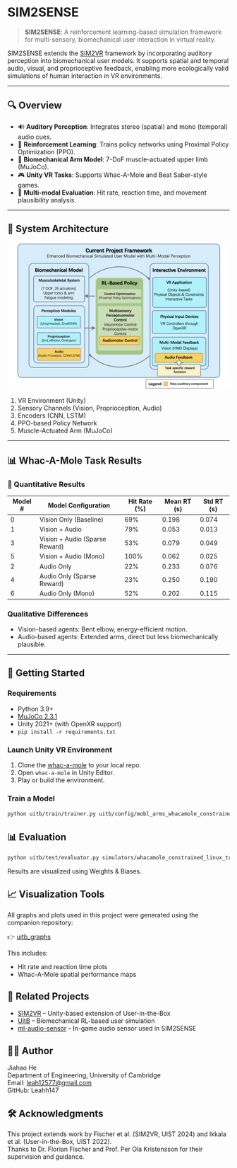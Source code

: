 # SIM2SENSE

> **SIM2SENSE**: A reinforcement learning-based simulation framework for multi-sensory, biomechanical user interaction in virtual reality.

SIM2SENSE extends the [SIM2VR](https://doi.org/10.1145/3654777.3676452) framework by incorporating auditory perception into biomechanical user models. It supports spatial and temporal audio, visual, and proprioceptive feedback, enabling more ecologically valid simulations of human interaction in VR environments.

---

## 🔍 Overview

- 🔊 **Auditory Perception**: Integrates stereo (spatial) and mono (temporal) audio cues.
- 🤖 **Reinforcement Learning**: Trains policy networks using Proximal Policy Optimization (PPO).
- 🦾 **Biomechanical Arm Model**: 7-DoF muscle-actuated upper limb (MuJoCo).
- 🎮 **Unity VR Tasks**: Supports Whac-A-Mole and Beat Saber-style games.
- 🧪 **Multi-modal Evaluation**: Hit rate, reaction time, and movement plausibility analysis.

---

## 🧠 System Architecture

![System Diagram](system_architecture.jpg)

1. VR Environment (Unity)  
2. Sensory Channels (Vision, Proprioception, Audio)  
3. Encoders (CNN, LSTM)  
4. PPO-based Policy Network  
5. Muscle-Actuated Arm (MuJoCo)  

---
## 📊 Whac-A-Mole Task Results

### 🧪 Quantitative Results



| Model # | Model Configuration               | Hit Rate (%) | Mean RT (s) | Std RT (s) |
|---------|-----------------------------------|--------------|-------------|------------|
| 0       | Vision Only (Baseline)            | 69%          | 0.198       | 0.074      |
| 1       | Vision + Audio                    | 79%          | 0.053       | 0.013      |
| 3       | Vision + Audio (Sparse Reward)    | 53%          | 0.079       | 0.049      |
| 5       | Vision + Audio (Mono)             | 100%         | 0.062       | 0.025      |
| 2       | Audio Only                        | 22%          | 0.233       | 0.076      |
| 4       | Audio Only (Sparse Reward)        | 23%          | 0.250       | 0.190      |
| 6       | Audio Only (Mono)                 | 52%          | 0.202       | 0.115      |



### Qualitative Differences
- Vision-based agents: Bent elbow, energy-efficient motion.
- Audio-based agents: Extended arms, direct but less biomechanically plausible.

---


## 🚀 Getting Started

### Requirements

- Python 3.9+
- [MuJoCo 2.3.1](https://mujoco.org/)
- Unity 2021+ (with OpenXR support)
- `pip install -r requirements.txt`

### Launch Unity VR Environment

1. Clone the [whac-a-mole](https://github.com/Leahh147/whac-a-mole.git) to your local repo.
2. Open `whac-a-mole` in Unity Editor.
3. Play or build the environment.

### Train a Model

```bash
python uitb/train/trainer.py uitb/config/mobl_arms_whacamole_constrained_linux_train_4.yaml
```

## 📊 Evaluation
```bash
python uitb/test/evaluator.py simulators/whacamole_constrained_linux_train_4 --record --num_episodes 10 --random_seed 1024 --unity_random_seed 4096
```
Results are visualized using Weights & Biases.

## 📈 Visualization Tools
All graphs and plots used in this project were generated using the companion repository:  

👉 [uitb_graphs](https://github.com/Leahh147/uitb_graphs.git)

This includes:  

- Hit rate and reaction time plots
- Whac-A-Mole spatial performance maps

## 📎 Related Projects

- [SIM2VR](https://github.com/fl0fischer/sim2vr.git) – Unity-based extension of User-in-the-Box
- [UitB](https://github.com/User-in-the-Box/user-in-the-box.git) – Biomechanical RL-based user simulation
- [ml-audio-sensor](https://github.com/mbaske/ml-audio-sensor.git) – In-game audio sensor used in SIM2SENSE

## 🧑‍💻 Author

Jiahao He  
Department of Engineering, University of Cambridge  
Email: leah12577@gmail.com  
GitHub: Leahh147

## 🛠 Acknowledgments

This project extends work by Fischer et al. (SIM2VR, UIST 2024) and Ikkala et al. (User-in-the-Box, UIST 2022).  
Thanks to Dr. Florian Fischer and Prof. Per Ola Kristensson for their supervision and guidance.
